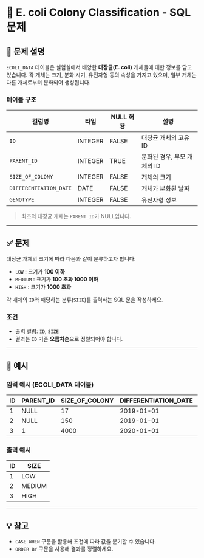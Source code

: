# 🧫 E. coli Colony Classification - SQL 문제

## 📘 문제 설명

`ECOLI_DATA` 테이블은 실험실에서 배양한 **대장균(E. coli)** 개체들에 대한 정보를 담고 있습니다. 각 개체는 크기, 분화 시기, 유전자형 등의 속성을 가지고 있으며, 일부 개체는 다른 개체로부터 분화되어 생성됩니다.

### 테이블 구조

| 컬럼명                 | 타입     | NULL 허용 | 설명                         |
|----------------------|---------|-----------|------------------------------|
| `ID`                 | INTEGER | FALSE     | 대장균 개체의 고유 ID         |
| `PARENT_ID`          | INTEGER | TRUE      | 분화된 경우, 부모 개체의 ID    |
| `SIZE_OF_COLONY`     | INTEGER | FALSE     | 개체의 크기                   |
| `DIFFERENTIATION_DATE` | DATE  | FALSE     | 개체가 분화된 날짜             |
| `GENOTYPE`           | INTEGER | FALSE     | 유전자형 정보                 |

> 최초의 대장균 개체는 `PARENT_ID`가 NULL입니다.

---

## ✅ 문제

대장균 개체의 크기에 따라 다음과 같이 분류하고자 합니다:

- `LOW` : 크기가 **100 이하**
- `MEDIUM` : 크기가 **100 초과 1000 이하**
- `HIGH` : 크기가 **1000 초과**

각 개체의 `ID`와 해당하는 분류(`SIZE`)를 출력하는 SQL 문을 작성하세요.

### 조건

- 출력 컬럼: `ID`, `SIZE`
- 결과는 `ID` 기준 **오름차순**으로 정렬되어야 합니다.

---

## 📝 예시

### 입력 예시 (ECOLI_DATA 테이블)

| ID | PARENT_ID | SIZE_OF_COLONY | DIFFERENTIATION_DATE | GENOTYPE |
|----|-----------|----------------|-----------------------|----------|
| 1  | NULL      | 17             | 2019-01-01            | 5        |
| 2  | NULL      | 150            | 2019-01-01            | 3        |
| 3  | 1         | 4000           | 2020-01-01            | 4        |

### 출력 예시

| ID | SIZE   |
|----|--------|
| 1  | LOW    |
| 2  | MEDIUM |
| 3  | HIGH   |

---

## 💡 참고

- `CASE WHEN` 구문을 활용해 조건에 따라 값을 분기할 수 있습니다.
- `ORDER BY` 구문을 사용해 결과를 정렬하세요.
